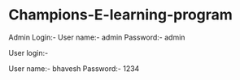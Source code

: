 # Champions-E-learning-program

Admin Login:-
User name:- admin
Password:-  admin

User login:-

User name:- bhavesh
Password:-  1234 
